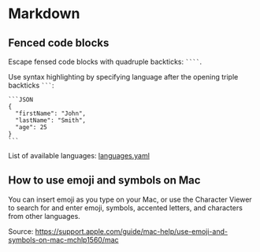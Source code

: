 # Markdown

## Fenced code blocks

Escape fensed code blocks with quadruple backticks: ` ```` `.

Use syntax highlighting by specifying language after the opening triple backticks ` ``` `:

````
```JSON
{
  "firstName": "John",
  "lastName": "Smith",
  "age": 25
}
```
````

List of available languages: [languages.yaml](https://github.com/github-linguist/linguist/blob/master/lib/linguist/languages.yml)

## How to use emoji and symbols on Mac

You can insert emoji as you type on your Mac, or use the Character Viewer to search for and enter emoji, symbols, accented letters, and characters from other languages.

Source: https://support.apple.com/guide/mac-help/use-emoji-and-symbols-on-mac-mchlp1560/mac
